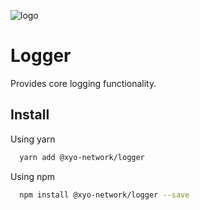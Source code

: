 [logo]: https://www.xy.company/img/home/logo_xy.png

![logo]

# Logger

Provides core logging functionality.

## Install

Using yarn

```sh
  yarn add @xyo-network/logger
```

Using npm

```sh
  npm install @xyo-network/logger --save
```
